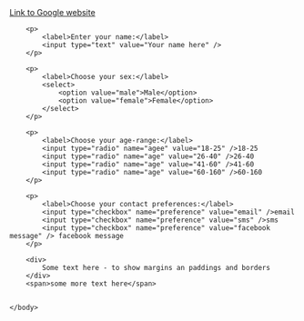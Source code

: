 <!DOCTYPE HTML>
<html>
	<head>
		<style type="text/css">
			div {
				color: red;
				    padding: 10px;
				    border: 2px solid blue;
				    margin: 25px;
			}
		</style>
	</head>
	<body>
		<a href="http://www.google.com" title="Google title">Link to Google website</a>
		
		<p>
			<label>Enter your name:</label>
			<input type="text" value="Your name here" />
		</p>

		<p>
			<label>Choose your sex:</label>
			<select>
				<option value="male">Male</option>
				<option value="female">Female</option>
			</select>
		</p>

		<p>
			<label>Choose your age-range:</label>
			<input type="radio" name="agee" value="18-25" />18-25
			<input type="radio" name="age" value="26-40" />26-40
			<input type="radio" name="age" value="41-60" />41-60
			<input type="radio" name="age" value="60-160" />60-160
		</p>

		<p>
			<label>Choose your contact preferences:</label>
			<input type="checkbox" name="preference" value="email" />email
			<input type="checkbox" name="preference" value="sms" />sms
			<input type="checkbox" name="preference" value="facebook message" /> facebook message
		</p>

		<div>
			Some text here - to show margins an paddings and borders
		</div>
		<span>some more text here</span>


	</body> 
</html>
